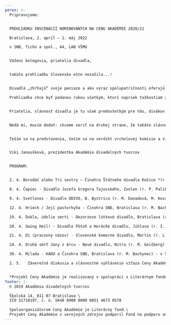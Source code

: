 ```yaml
---
perex: >-
  Pripravujeme:


  PREHLIADKU INSCENÁCIÍ NOMINOVANÝCH NA CENU AKADÉMIE 2020/21

  Bratislava, 2. apríl – 2. máj 2022

  v SND, Ticho a spol., A4, LAB VŠMU


  Vážení kolegovia, priatelia divadla,


  takúto prehliadku Slovensko ešte nezažilo...!


  Divadlá „zhŕňajú“ svoje peniaze a ako výraz spolupatričnosti oferujú ich na niečo, čo považujú za výraz spolupatričnosti a slávnosť spoločnej nádeje. A to jednak divadlá nominované a jednak tie, ktoré ich v Bratislave hostia...!

  Prehliadka chce byť podanou rukou všetkým, ktorí napriek ťažkostiam zostávajú slávnosti divadelného predstavenia verní. - Ďakujem, kolegovia.


  Priatelia, slávnosť divadla je tu však predovšetkým pre Vás, divákov. Pomôžte nám, prosím, dokonať naše úsilie a pozrite si paletu toho najinšpiratívnejšieho, čo 25 odborníkov vybralo a čo sa zrodilo v sezóne 2020/21. – Pozývame Vás na 10 predstavení divadiel z celého Slovenska...!


  Nedá mi, musím dodať: chceme veriť na druhej strane, že takáto slávnosť už nabudúce nebude musieť byť z posledných zdrojov aj inak ťažko skúšaných divadiel, chceme veriť, že príslušné inštitúcie pochopia, že divadelníci takéto stretnutia v rámci Ceny Akadémie naozaj potrebujú a chcú. Väčší dôkaz, ako táto prehliadka už snáď ani nemôže byť...!


  Teším sa na predstavenia, teším sa na verdikt vrcholovej komisie a víťaza Ceny... Užime si, prosím, všetci, napriek všetkému, týchto desať predstavení v rámci celého mesiaca, po predstaveniach možnosť počuť názory tvorcov i odborníkov, i odborné diskusie. – Prajem príjemné zážitky!


  Viki Janoušková, prezidentka Akadémie divadelných tvorcov 


  PROGRAM:


  2. 4. Borodáč alebo Tri sestry – Činohra Štátneho divadla Košice *(r. J. Rázusová) - v SND

  8. 4. Čepiec - Divadlo Jozefa Gregora Tajovského, Zvolen (r. P. Palik) - v SND

  9. 4. Svetlonos - Divadlo ODIVO, B. Bystrica (r. M. Danadová, M. Kováčová, I.Martinka) - v TICHO a spol.

  12. 4. Hriech / Její pastorkyňa - Činohra SND, Bratislava (r. M. Bachynec)

  19. 4. Dukla, údolie smrti - Dezorzovo lútkové divadlo, Bratislava (r. G. Dezorz)- v A4

  20. 4. Swing Heil! - Divadlo Pôtoň a Horácke divadlo, Jihlava (r. I. Ditte Jurčová) - v LAB VŠMU

  21. 4. D1 (pracovný názov) - Slovenské komorné divadlo, Martin (r. L. Brutovský) - v SND

  24. 4. Druhá smrť Jany z Arcu - Nové divadlo, Nitra (r. M. Geišberg) - v Ticho a spol.

  30. 4. Milada - KADU a Činohra SND, Bratislava (r. M. Bachynec) - v SND

  2. 5.   Záverečná diskusia a slávnostné vyhlásenie víťaza Ceny Akadémie 2020/21 - v Modrom salóne SND


  *Projekt Ceny Akadémie je realizovaný v spolupráci s Literárnym fondom a podporený fondom LITA.*
footer: |-
  © 2019 Akadémia divadelných tvorcov

  Školská 14, 811 07 Bratislava \
  IČO 51718197, č. ú. SK48 0900 0000 0051 4673 0578

  Spoluorganizátorom Ceny Akadémie je Literárny fond.\
  Projekt Ceny Akadémie z verejných zdrojov podporil Fond na podporu umenia.
---
```

